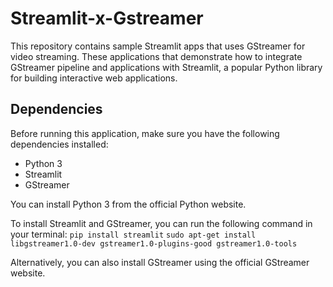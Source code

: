 # Streamlit-x-Gstreamer
 This repository contains sample Streamlit apps that uses GStreamer for video streaming. These applications that demonstrate how to integrate GStreamer pipeline and applications with Streamlit, a popular Python library for building interactive web applications.
## Dependencies
Before running this application, make sure you have the following dependencies installed:

- Python 3
- Streamlit
- GStreamer

You can install Python 3 from the official Python website.

To install Streamlit and GStreamer, you can run the following command in your terminal:
`pip install streamlit`
`sudo apt-get install libgstreamer1.0-dev gstreamer1.0-plugins-good gstreamer1.0-tools`

Alternatively, you can also install GStreamer using the official GStreamer website.